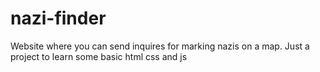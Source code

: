 # nazi-finder
Website where you can send inquires for marking nazis on a map. Just a project to learn some basic html css and js
